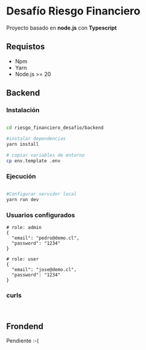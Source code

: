 # Desafío Riesgo Financiero

Proyecto basado en **node.js** con **Typescript** 

## Requistos 

* Npm 
* Yarn
* Node.js >= 20

## Backend
### Instalación

```bash

cd riesgo_financiero_desafio/backend

#instalar dependencias
yarn install

# copiar variables de entorno
cp env.template .env

```

### Ejecución

```bash

#Configurar servidor local 
yarn run dev

```

### Usuarios configurados


```
# role: admin
{
  "email": "pedro@demo.cl",
  "password": "1234"
}

# role: user
{
  "email": "jose@demo.cl",
  "password": "1234"
}

```


### curls

```bash



```

## Frondend

Pendiente :-( 

